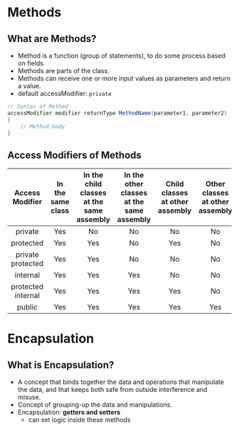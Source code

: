 # Methods

## What are Methods?

- Method is a function (group of statements), to do some process based on fields.
- Methods are parts of the class.
- Methods can receive one or more input values as parameters and return a value.
- default accessModifier: `private`

```cs
// Syntax of Method
accessModifier modifier returnType MethodName(parameter1, parameter2)
{
    // Method body
}
```

## Access Modifiers of Methods

|Access Modifier|In the same class|In the child classes at the same assembly|In the other classes at the same assembly|Child classes at other assembly|Other classes at other assembly|
|:-:|:-:|:-:|:-:|:-:|:-:|
|private|Yes|No|No|No|No|
|protected|Yes|Yes|No|Yes|No|
|private protected|Yes|Yes|No|No|No|
|internal|Yes|Yes|Yes|No|No|
|protected internal|Yes|Yes|Yes|Yes|No|
|public|Yes|Yes|Yes|Yes|Yes|

# Encapsulation

## What is Encapsulation?

- A concept that binds together the data and operations that manipulate the data, and that keeps both safe from outside interference and misuse.
- Concept of grouping-up the data and manipulations.
- Encapsulation: **getters and setters**
    - can set logic inside these methods



















